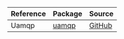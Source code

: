 | Reference | Package | Source |
|---|---|---|
|Uamqp|[uamqp](https://pypi.org/project/uamqp)|[GitHub](https://github.com/Azure/azure-sdk-for-python)|
